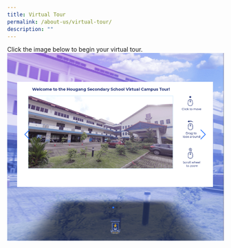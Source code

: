```yaml
---
title: Virtual Tour
permalink: /about-us/virtual-tour/
description: ""
---
```

Click the image below to begin your virtual tour.
<a href="http://4d.silvrcraft.com/hgss360vt/"><img src="/images/HS%20Virtual%20Tour.png"></a>

